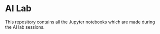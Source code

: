 # AI Lab 

This repository contains all the Jupyter notebooks which are made during the AI lab sessions.
